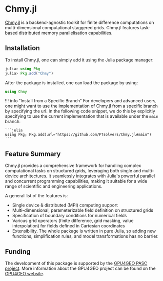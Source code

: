 # Chmy.jl

[Chmy.jl](https://github.com/PTsolvers/Chmy.jl) is a backend-agnostic toolkit for finite difference computations on multi-dimensional computational staggered grids. Chmy.jl features task-based distributed memory parallelisation capabilities.

## Installation

To install Chmy.jl, one can simply add it using the Julia package manager:

```julia
julia> using Pkg
julia> Pkg.add("Chmy")
```

After the package is installed, one can load the package by using:

```julia
using Chmy
```

!!! info "Install from a Specific Branch" 
    For developers and advanced users, one might want to use the implementation of Chmy.jl from a specific branch by specifying the url. In the following code snippet, we do this by explicitly specifying to use the current implementation that is available under the `main` branch:

    ```julia
    using Pkg; Pkg.add(url="https://github.com/PTsolvers/Chmy.jl#main")
    ```

## Feature Summary

Chmy.jl provides a comprehensive framework for handling complex computational tasks on structured grids, leveraging both single and multi-device architectures. It seamlessly integrates with Julia's powerful parallel and concurrent programming capabilities, making it suitable for a wide range of scientific and engineering applications.

A general list of the features is:

- Single device & distributed (MPI) computing support
- Multi-dimensional, parameterizable field definition on structured grids
- Specification of boundary conditions for numerical fields
- Various grid operators (finite difference, grid masking, value interpolation) for fields defined in Cartesian coordinates
- Extensibility. The whole package is written in pure Julia, so adding new functions, simplification rules, and model transformations has no barrier.

## Funding

The development of this package is supported by the [GPU4GEO PASC project](https://pasc-ch.org/projects/2021-2024/gpu4geo/index.html). More information about the GPU4GEO project can be found on the [GPU4GEO website](https://ptsolvers.github.io/GPU4GEO/).
